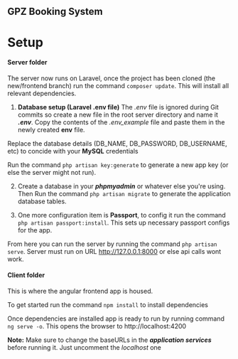 ## GPZ Booking System
# Setup

#### Server folder
The server now runs on Laravel, once the project has been cloned (the new/frontend branch) run the command
`composer update`. This will install all relevant dependencies.

1. **Database setup (Laravel .env file)**
The _.env_ file is ignored during Git commits so create a new file in the root server directory and name it ***.env***.
Copy the contents of the _.env_example_ file and paste them in the newly created **env** file.

Replace the database details (DB_NAME, DB_PASSWORD, DB_USERNAME, etc) to concide with your **MySQL** credentials

Run the command `php artisan key:generate` to generate a new app key (or else the server might not run).

2. Create a database in your ***phpmyadmin*** or whatever else you're using. Then Run the command `php artisan migrate` to generate the application database tables.

3. One more configuration item is **Passport**, to config it run the command `php artisan passport:install`. This sets up necessary passport configs for the app.

From here you can run the server by running the command `php artisan serve`.
Server must run on URL http://127.0.0.1:8000 or else api calls wont work.

#### Client folder

This is where the angular frontend app is housed. 

To get started run the command `npm install` to install dependencies

Once dependencies are installed app is ready to run by running command `ng serve -o`.
This opens the browser to http://localhost:4200

**Note:** Make sure to change the baseURLs in the ***application services*** before running it. Just uncomment the _localhost_ one